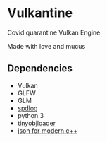 # Vulkantine
Covid quarantine Vulkan Engine

Made with love and mucus

## Dependencies
  - Vulkan 
  - GLFW
  - GLM
  - [spdlog](https://github.com/gabime/spdlog)
  - python 3
  - [tinyobjloader](https://github.com/tinyobjloader/tinyobjloader)
  - [json for modern c++](https://github.com/nlohmann/json)
